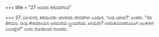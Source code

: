 +++
title = "27 ಆರಿವರು ಕರೆವವರೆನುತ"

+++
27. ಬಾಗಿಲಿನಲ್ಲಿ ಕರೆಯುವರು ಯಾರೆಂದು ದೇವತೆಗಳು ಬಂದಾಗ, 'ನೀವು ಯಾರು?' ಎಂದರು. "ಕದ ತೆಗೆಯಿರಿ. ನಾವು ಕೌರವರಾಯನ ಅರಮನೆಯ ಸ್ತ್ರೀಯರೆಂದು ತಿಳಿಯದೇ? ಅರಸುಕುಮಾರರೊಂದಿಗೆ ಜಲಕೇಳಿಗೆ ಬಂದಿದ್ದೇವೆ" ಎಂದು ರೋಷದಿಂದ ನುಡಿದರು.